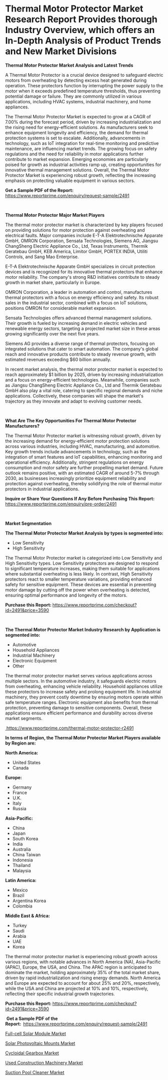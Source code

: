 <p><h1>Thermal Motor Protector Market Research Report Provides thorough Industry Overview, which offers an In-Depth Analysis of Product Trends and New Market Divisions</h1></p><p><strong>Thermal Motor Protector Market Analysis and Latest Trends</strong></p>
<p><p>A Thermal Motor Protector is a crucial device designed to safeguard electric motors from overheating by detecting excess heat generated during operation. These protectors function by interrupting the power supply to the motor when it exceeds predefined temperature thresholds, thus preventing potential damage or failure. They are commonly utilized in various applications, including HVAC systems, industrial machinery, and home appliances.</p><p>The Thermal Motor Protector Market is expected to grow at a CAGR of 7.00% during the forecast period, driven by increasing industrialization and the rising need for energy-efficient solutions. As manufacturers seek to enhance equipment longevity and efficiency, the demand for thermal protection systems is set to escalate. Additionally, advancements in technology, such as IoT integration for real-time monitoring and predictive maintenance, are influencing market trends. The growing focus on safety regulations and the need for reliability in motor applications further contribute to market expansion. Emerging economies are particularly poised for growth as industrial activities ramp up, creating opportunities for innovative thermal management solutions. Overall, the Thermal Motor Protector Market is experiencing robust growth, reflecting the increasing emphasis on protecting valuable equipment in various sectors.</p></p>
<p><strong>Get a Sample PDF of the Report:&nbsp;</strong> <a href="https://www.reportprime.com/enquiry/request-sample/2491">https://www.reportprime.com/enquiry/request-sample/2491</a></p>
<p>&nbsp;</p>
<p><strong>Thermal Motor Protector Major Market Players</strong></p>
<p><p>The thermal motor protector market is characterized by key players focused on providing solutions for motor protection against overheating and electrical faults. Major companies include E-T-A Elektrotechnische Apparate GmbH, OMRON Corporation, Sensata Technologies, Siemens AG, Jiangsu ChangSheng Electric Appliance Co., Ltd, Texas Instruments, Thermik Geratebau GmbH, KEB America, Limitor GmbH, PORTEX INDIA, Utiliti Controls, and Sang Mao Enterprise.</p><p>E-T-A Elektrotechnische Apparate GmbH specializes in circuit protection devices and is recognized for its innovative thermal protectors that enhance motor reliability. The company's strong R&D initiatives contribute to steady growth in market share, particularly in Europe.</p><p>OMRON Corporation, a leader in automation and control, manufactures thermal protectors with a focus on energy efficiency and safety. Its robust sales in the industrial sector, combined with a focus on IoT solutions, positions OMRON for considerable market expansion.</p><p>Sensata Technologies offers advanced thermal management solutions. Their growth is fueled by increasing demand in electric vehicles and renewable energy sectors, targeting a projected market size in these areas growing significantly over the next five years.</p><p>Siemens AG provides a diverse range of thermal protectors, focusing on integrated solutions that cater to smart automation. The company's global reach and innovative products contribute to steady revenue growth, with estimated revenues exceeding $60 billion annually.</p><p>In recent market analysis, the thermal motor protector market is expected to reach approximately $1 billion by 2025, driven by increasing industrialization and a focus on energy-efficient technologies. Meanwhile, companies such as Jiangsu ChangSheng Electric Appliance Co., Ltd and Thermik Geratebau GmbH also play a vital role, catering to specific regional demands and niche applications. Collectively, these companies will shape the market's trajectory as they innovate and adapt to evolving customer needs.</p></p>
<p>&nbsp;</p>
<p><strong>What Are The Key Opportunities For Thermal Motor Protector Manufacturers?</strong></p>
<p><p>The Thermal Motor Protector market is witnessing robust growth, driven by the increasing demand for energy-efficient motor protection solutions across various industries, including HVAC, manufacturing, and automotive. Key growth trends include advancements in technology, such as the integration of smart features and IoT capabilities, enhancing monitoring and operational efficiency. Additionally, stringent regulations on energy consumption and motor safety are further propelling market demand. Future outlook remains positive, with an estimated CAGR of around 5-7% through 2030, as businesses increasingly prioritize equipment reliability and protection against overheating, thereby solidifying the role of thermal motor protectors in industrial applications.</p></p>
<p><strong>Inquire or Share Your Questions If Any Before Purchasing This Report:</strong> <a href="https://www.reportprime.com/enquiry/pre-order/2491">https://www.reportprime.com/enquiry/pre-order/2491</a></p>
<p>&nbsp;</p>
<p><strong>Market Segmentation</strong></p>
<p><strong>The Thermal Motor Protector Market Analysis by types is segmented into:</strong></p>
<p><ul><li>Low Sensitivity</li><li>High Sensitivity</li></ul></p>
<p><p>The Thermal Motor Protector market is categorized into Low Sensitivity and High Sensitivity types. Low Sensitivity protectors are designed to respond to significant temperature increases, making them suitable for applications where substantial overheating is less likely. In contrast, High Sensitivity protectors react to smaller temperature variations, providing enhanced safety for sensitive equipment. These devices are essential in preventing motor damage by cutting off the power when overheating is detected, ensuring optimal performance and longevity of the motors.</p></p>
<p><strong>Purchase this Report:&nbsp;</strong><a href="https://www.reportprime.com/checkout?id=2491&price=3590">https://www.reportprime.com/checkout?id=2491&price=3590</a></p>
<p>&nbsp;</p>
<p><strong>The Thermal Motor Protector Market Industry Research by Application is segmented into:</strong></p>
<p><ul><li>Automotive</li><li>Household Appliances</li><li>Industrial Machinery</li><li>Electronic Equipment</li><li>Other</li></ul></p>
<p><p>The thermal motor protector market serves various applications across multiple sectors. In the automotive industry, it safeguards electric motors from overheating, enhancing vehicle reliability. Household appliances utilize these protectors to increase safety and prolong equipment life. In industrial machinery, they prevent costly downtime by ensuring motors operate within safe temperature ranges. Electronic equipment also benefits from thermal protection, preventing damage to sensitive components. Overall, these applications ensure efficient performance and durability across diverse market segments.</p></p>
<p><a href="https://www.reportprime.com/thermal-motor-protector-r2491">&nbsp;https://www.reportprime.com/thermal-motor-protector-r2491</a></p>
<p><strong>In terms of Region, the Thermal Motor Protector Market Players available by Region are:</strong></p>
<p>
    <p> <strong> North America: </strong>
        <ul>
            <li>United States</li>
            <li>Canada</li>
        </ul>
        </p> 
    <p> <strong> Europe: </strong>
        <ul>
            <li>Germany</li>
            <li>France</li>
            <li>U.K.</li>
            <li>Italy</li>
            <li>Russia</li>
        </ul>
        </p> 
    <p> <strong> Asia-Pacific: </strong>
        <ul>
            <li>China</li>
            <li>Japan</li>
            <li>South Korea</li>
            <li>India</li>
            <li>Australia</li>
            <li>China Taiwan</li>
            <li>Indonesia</li>
            <li>Thailand</li>
            <li>Malaysia</li>
        </ul>
        </p> 
    <p> <strong> Latin America: </strong>
        <ul>
            <li>Mexico</li>
            <li>Brazil</li>
            <li>Argentina Korea</li>
            <li>Colombia</li>
        </ul>
        </p> 
    <p> <strong> Middle East & Africa: </strong>
        <ul>
            <li>Turkey</li>
            <li>Saudi</li>
            <li>Arabia</li>
            <li>UAE</li>
            <li>Korea</li>
        </ul>
    </p>
    </p>
<p><p>The thermal motor protector market is experiencing robust growth across various regions, with notable advances in North America (NA), Asia-Pacific (APAC), Europe, the USA, and China. The APAC region is anticipated to dominate the market, holding approximately 35% of the total market share, driven by rapid industrialization and rising energy demands. North America and Europe are expected to account for about 25% and 20%, respectively, while the USA and China are projected at 10% and 10%, respectively, reflecting their specific industrial growth trajectories.</p></p>
<p><strong>Purchase this Report: </strong><a href="https://www.reportprime.com/checkout?id=2491&price=3590">https://www.reportprime.com/checkout?id=2491&price=3590</a></p>
<p>&nbsp;<strong>Get a Sample PDF of the Report:&nbsp;&nbsp;</strong><a href="https://www.reportprime.com/enquiry/request-sample/2491">https://www.reportprime.com/enquiry/request-sample/2491</a></p>
<p><strong></strong></p>
<p><p><a href="https://issuu.com/reportprime-2/docs/full-cell-solar-module-market-size-_232a105159db5f">Full-cell Solar Module Market</a></p><p><a href="https://issuu.com/reportprime-2/docs/solar-photovoltaic-mounts-market-si_0e7bdd9084d149">Solar Photovoltaic Mounts Market</a></p><p><a href="https://www.linkedin.com/pulse/what-driving-global-cycloidal-gearbox-market-dive-trends-applications-0pxvc?trackingId=cxITecCSSEOLJxcfyJ9mzQ%3D%3D">Cycloidal Gearbox Market</a></p><p><a href="https://www.linkedin.com/pulse/navigating-used-construction-machinery-market-expert-analysis-kd1bc?trackingId=cUO6qg34STOAbX875usnFA%3D%3D">Used Construction Machinery Market</a></p><p><a href="https://www.linkedin.com/pulse/suction-pool-cleaner-market-growth-outlook-from-2024-2031-projecting-lwukc?trackingId=qVm%2FP4kKRVqjkAYAKOVZAQ%3D%3D">Suction Pool Cleaner Market</a></p></p>
